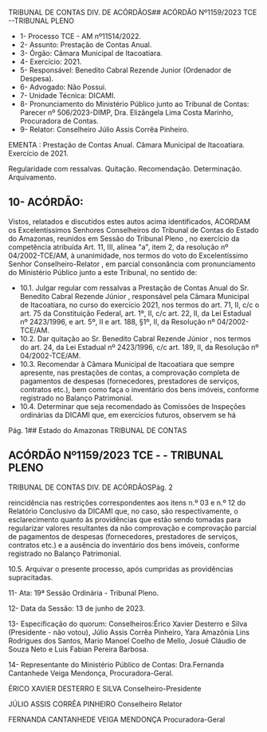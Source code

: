 TRIBUNAL DE CONTAS DIV. DE ACÓRDÃOS## ACÓRDÃO Nº1159/2023  TCE --TRIBUNAL PLENO

- 1- Processo TCE - AM nº11514/2022.
- 2- Assunto: Prestação de Contas Anual.
- 3- Órgão: Câmara Municipal de Itacoatiara.
- 4- Exercício: 2021.
- 5- Responsável: Benedito Cabral Rezende Junior (Ordenador de Despesa).
- 6- Advogado: Não Possui.
- 7- Unidade Técnica: DICAMI.
- 8- Pronunciamento  do  Ministério  Público  junto  ao  Tribunal  de  Contas: Parecer  nº 506/2023-DIMP, Dra. Elizângela Lima Costa Marinho, Procuradora de Contas.
- 9- Relator: Conselheiro Júlio Assis Corrêa Pinheiro.

EMENTA : Prestação  de  Contas  Anual. Câmara Municipal de Itacoatiara. Exercício de 2021.

Regularidade com ressalvas. Quitação. Recomendação. Determinação. Arquivamento.

## 10-  ACÓRDÃO:

Vistos, relatados e discutidos estes autos acima identificados, ACORDAM os Excelentíssimos Senhores Conselheiros do Tribunal de Contas do Estado do Amazonas, reunidos em Sessão do Tribunal Pleno , no exercício da competência atribuída Art. 11, III, alínea "a", item 2, da resolução nº 04/2002-TCE/AM, à unanimidade, nos termos do voto do Excelentíssimo Senhor Conselheiro-Relator , em parcial consonância com pronunciamento do Ministério Público junto a este Tribunal, no sentido de:

- 10.1. Julgar regular com ressalvas a  Prestação de Contas Anual do Sr. Benedito Cabral Rezende Júnior , responsável pela Câmara Municipal de Itacoatiara, no curso do exercício 2021, nos termos do art. 71, II, c/c o art. 75 da Constituição Federal, art. 1º, II, c/c art. 22, II, da Lei Estadual nº 2423/1996, e art. 5º, II e art. 188, §1º, II, da Resolução nº 04/2002-TCE/AM.
- 10.2. Dar quitação ao Sr. Benedito Cabral Rezende Júnior , nos termos do art. 24, da Lei Estadual nº 2423/1996, c/c art. 189, II, da Resolução nº 04/2002-TCE/AM.
- 10.3. Recomendar à Câmara Municipal de Itacoatiara que sempre apresente,  nas  prestações  de  contas,  a  comprovação  completa  de pagamentos  de  despesas  (fornecedores,  prestadores  de  serviços, contratos etc.), bem como faça o inventário dos bens imóveis, conforme registrado no Balanço Patrimonial.
- 10.4. Determinar que  seja recomendado  às Comissões  de  Inspeções ordinárias  da  DICAMI  que,  em  exercícios  futuros,  observem  se  há

Pág. 1## Estado do Amazonas TRIBUNAL DE CONTAS

## ACÓRDÃO Nº1159/2023  TCE - - TRIBUNAL PLENO

TRIBUNAL DE CONTAS DIV. DE ACÓRDÃOSPág. 2

reincidência nas restrições correspondentes aos itens n.º 03 e n.º 12 do Relatório Conclusivo da DICAMI que, no caso, são respectivamente, o esclarecimento quanto às providências que estão sendo tomadas para regularizar  valores  resultantes  da  não  comprovação  e  comprovação parcial  de  pagamentos  de  despesas  (fornecedores,  prestadores  de serviços, contratos etc.) e a ausência do inventário dos bens imóveis, conforme registrado no Balanço Patrimonial.

10.5. Arquivar o presente  processo,  após  cumpridas  as  providências supracitadas.

11-  Ata: 19ª Sessão Ordinária - Tribunal Pleno.

12-  Data da Sessão: 13 de junho de 2023.

13-  Especificação do quorum: Conselheiros:Érico Xavier Desterro e Silva (Presidente - não votou),  Júlio  Assis  Corrêa  Pinheiro,  Yara  Amazônia  Lins  Rodrigues  dos  Santos, Mario Manoel Coelho de Mello, Josué Cláudio de Souza Neto e Luis Fabian Pereira Barbosa.

14-  Representante do Ministério Público de Contas: Dra.Fernanda Cantanhede Veiga Mendonça, Procuradora-Geral.

ÉRICO XAVIER DESTERRO E SILVA Conselheiro-Presidente

JÚLIO ASSIS CORRÊA PINHEIRO Conselheiro Relator

FERNANDA CANTANHEDE VEIGA MENDONÇA Procuradora-Geral